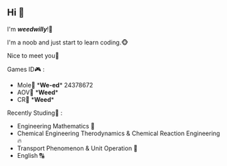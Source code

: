 ## Hi 👋
I'm *<b>weedwilly</b>*!🍁 

I'm a noob and just start to learn coding.🐵 

Nice to meet you👋 

Games ID🎮 : 
<ul>
<li>Mole🐹 *<b>We-ed</b>* 24378672</li>
<li>AOV📱 *<b><a>Weed</a></b>*</li>
<li>CR🫅 *<b>Weed</b>* </li>
</ul>
  
Recently Studing📖 : 
<ul>
<li>Engineering Mathematics 🔢</li>
<li>Chemical Engineering Therodynamics & Chemical Reaction Engineering 🔥</li>
<li>Transport Phenomenon & Unit Operation 🌊</li>
<li>English 🔠</li>
</ul>
